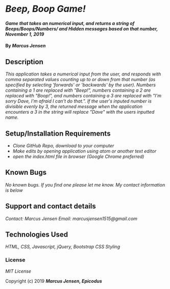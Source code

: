 # _Beep, Boop Game!_

#### _Game that takes an numerical input, and returns a string of Beeps/Boops/Numbers/ and Hidden messages based on that number, November 1, 2019_

#### By _Marcus Jensen_

## Description

_This application takes a numerical input from the user, and responds with comma separated values counting up to or down from that number (as specified by selecting 'forwards' or 'backwards' by the user). Numbers containing a 1 are replaced with "Beep!", numbers containing a 2 are replaced with "Boop!", and numbers containing a 3 are replaced with "I'm sorry Dave, I'm afraid I can't do that.". If the user's inputed number is divisible evenly by 3, the returned message when the application encounters a 3 in the string will replace "Dave" with the users inputted name._

## Setup/Installation Requirements

* _Clone GitHub Repo, download to your computer_
* _Make edits by opening application using atom or another text editor_
* _open the index.html file in browser (Google Chrome preferred)_


## Known Bugs

_No known bugs. If you find one please let me know. My contact information is below_

## Support and contact details

_Contact: Marcus Jensen Email: marcusjensen1515@gmail.com_

## Technologies Used

_HTML, CSS, Javascript, jQuery, Bootstrap CSS Styling_

### License

*MIT License*

Copyright (c) 2019 **_Marcus Jensen, Epicodus_**

